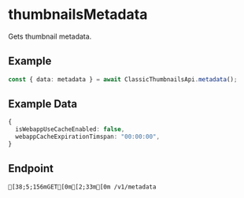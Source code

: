 
# thumbnailsMetadata
Gets thumbnail metadata.



## Example
```ts copy showLineNumbers
const { data: metadata } = await ClassicThumbnailsApi.metadata(); 
```


## Example Data
```ts copy showLineNumbers
{
  isWebappUseCacheEnabled: false,
  webappCacheExpirationTimspan: "00:00:00",
} 
```


## Endpoint
```ansi
[38;5;156mGET[0m[2;33m[0m /v1/metadata
```
  